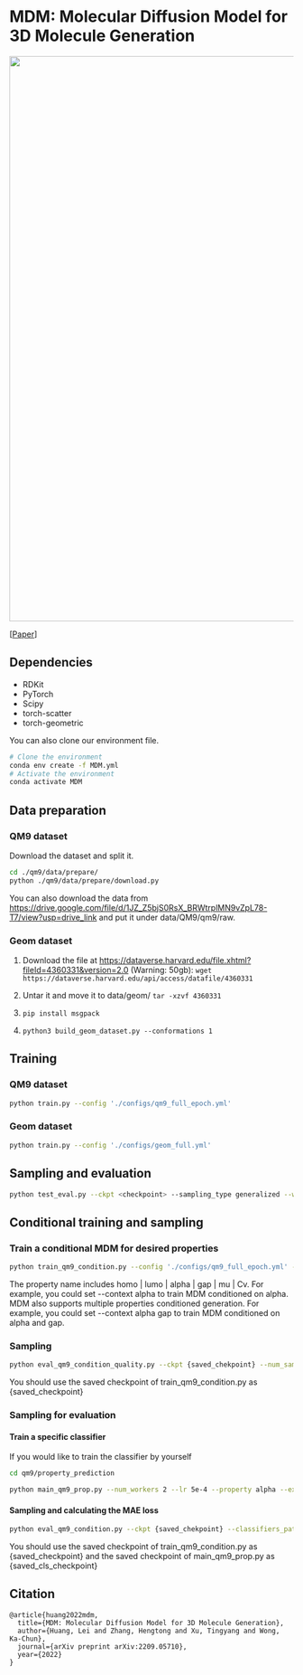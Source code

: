 # MDM: Molecular Diffusion Model for 3D Molecule Generation
<img src="./overview.png" width="1000">


[[Paper](https://arxiv.org/abs/2209.05710)]

## Dependencies

- RDKit
- PyTorch
- Scipy
- torch-scatter
- torch-geometric

You can also clone our environment file.

```bash
# Clone the environment
conda env create -f MDM.yml
# Activate the environment
conda activate MDM
```

## Data preparation

### QM9 dataset

Download the dataset and split it.

```bash
cd ./qm9/data/prepare/
python ./qm9/data/prepare/download.py
```

You can also download the data from https://drive.google.com/file/d/1JZ_Z5bjS0RsX_BRWtrplMN9vZpL78-T7/view?usp=drive_link and put it under data/QM9/qm9/raw. 

### Geom dataset

1. Download the file at https://dataverse.harvard.edu/file.xhtml?fileId=4360331&version=2.0   (Warning: 50gb):
   `wget https://dataverse.harvard.edu/api/access/datafile/4360331`

2. Untar it and move it to data/geom/
   `tar -xzvf 4360331`
3. `pip install msgpack`
4. `python3 build_geom_dataset.py --conformations 1`

## Training

### QM9 dataset

```bash
python train.py --config './configs/qm9_full_epoch.yml'
```

### Geom dataset

```bash
python train.py --config './configs/geom_full.yml'
```

## Sampling and evaluation

```bash
python test_eval.py --ckpt <checkpoint> --sampling_type generalized --w_global_pos 1 -- w_global_node 1 --w_local_pos 4 --w_local_node 5
```

## Conditional training and sampling

### Train a conditional MDM for desired properties
```bash
python train_qm9_condition.py --config './configs/qm9_full_epoch.yml' --context {property name} --config_name {config_name}
```
The property name includes homo | lumo | alpha | gap | mu | Cv. For example, you could set --context alpha to train MDM conditioned on alpha.
MDM also supports multiple properties conditioned generation. For example, you could set --context alpha gap to train MDM conditioned on alpha and gap.

### Sampling
```bash
python eval_qm9_condition_quality.py --ckpt {saved_chekpoint} --num_samples {num_samples} 
```
You should use the saved checkpoint of train_qm9_condition.py as {saved_checkpoint}

### Sampling for evaluation
#### Train a specific classifier
If you would like to train the classifier by yourself
```bash
cd qm9/property_prediction
```
```bash
python main_qm9_prop.py --num_workers 2 --lr 5e-4 --property alpha --exp_name exp_class_alpha --model_name egnn
```
#### Sampling and calculating the MAE loss
```bash
python eval_qm9_condition.py --ckpt {saved_chekpoint} --classifiers_path {saved_cls_checkpoint}
```
You should use the saved checkpoint of train_qm9_condition.py as {saved_checkpoint} and the saved checkpoint of main_qm9_prop.py as {saved_cls_checkpoint}

## Citation

```
@article{huang2022mdm,
  title={MDM: Molecular Diffusion Model for 3D Molecule Generation},
  author={Huang, Lei and Zhang, Hengtong and Xu, Tingyang and Wong, Ka-Chun},
  journal={arXiv preprint arXiv:2209.05710},
  year={2022}
}
```
